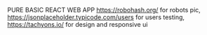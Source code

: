 PURE BASIC REACT WEB APP 
https://robohash.org/ for robots pic, 
https://jsonplaceholder.typicode.com/users for users testing,
https://tachyons.io/ for design and responsive ui